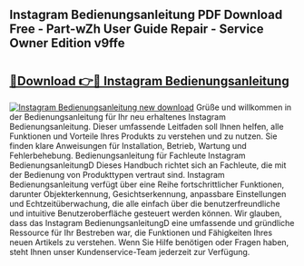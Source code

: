 ## Instagram Bedienungsanleitung PDF Download Free - Part-wZh User Guide Repair - Service Owner Edition v9ffe

# <h2><a href="http://df2ueg1.blite.top/?on=Instagram+Bedienungsanleitung">🔗Download 👉🔴 Instagram Bedienungsanleitung</a></h2>

[![Instagram Bedienungsanleitung new download](https://i.imgur.com/lujVjoI.png)](http://df2ueg1.blite.top/?on=Instagram+Bedienungsanleitung)
Grüße und willkommen in der Bedienungsanleitung für Ihr neu erhaltenes Instagram Bedienungsanleitung. Dieser umfassende Leitfaden soll Ihnen helfen, alle Funktionen und Vorteile Ihres Produkts zu verstehen und zu nutzen. Sie finden klare Anweisungen für Installation, Betrieb, Wartung und Fehlerbehebung. Bedienungsanleitung für Fachleute Instagram BedienungsanleitungD Dieses Handbuch richtet sich an Fachleute, die mit der Bedienung von Produkttypen vertraut sind. Instagram Bedienungsanleitung verfügt über eine Reihe fortschrittlicher Funktionen, darunter Objekterkennung, Gesichtserkennung, anpassbare Einstellungen und Echtzeitüberwachung, die alle einfach über die benutzerfreundliche und intuitive Benutzeroberfläche gesteuert werden können. Wir glauben, dass das Instagram BedienungsanleitungD eine umfassende und gründliche Ressource für Ihr Bestreben war, die Funktionen und Fähigkeiten Ihres neuen Artikels zu verstehen. Wenn Sie Hilfe benötigen oder Fragen haben, steht Ihnen unser Kundenservice-Team jederzeit zur Verfügung.
